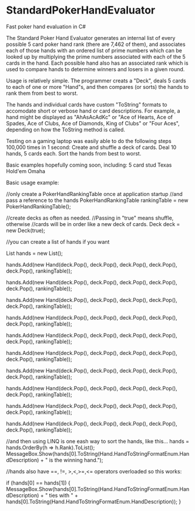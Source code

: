 # StandardPokerHandEvaluator
Fast poker hand evaluation in C#

The Standard Poker Hand Evaluator generates an internal list of every possible 5 card poker hand rank (there are 7,462 of them), and associates each of those hands with an ordered list of prime numbers which can be looked up by multiplying the prime numbers associated with each of the 5 cards in the hand. Each possible hand also has an associated rank which is used to compare hands to determine winners and losers in a given round.

Usage is relatively simple. The programmer creats a "Deck", deals 5 cards to each of one or more "Hand"s, and then compares (or sorts) the hands to rank them from best to worst.

The hands and individual cards have custom "ToString" formats to accomodate short or verbose hand or card descriptions. For example, a hand might be displayed as "AhAsAcAdKc" or "Ace of Hearts, Ace of Spades, Ace of Clubs, Ace of Diamonds, King of Clubs" or "Four Aces", depending on how the ToString method is called.

Testing on a gaming laptop was easily able to do the following steps 100,000 times in 1 second:
Create and shuffle a deck of cards.
Deal 10 hands, 5 cards each.
Sort the hands from best to worst.

Basic examples hopefully coming soon, including:
  5 card stud
  Texas Hold'em
  Omaha
  
Basic usage example:

//only create a PokerHandRankingTable once at application startup
//and pass a reference to the hands
PokerHandRankingTable rankingTable = new PokerHandRankingTable();

//create decks as often as needed.
//Passing in "true" means shuffle, otherwise
//cards will be in order like a new deck of cards.
Deck deck = new Deck(true);

//you can create a list of hands if you want

List<Hand> hands = new List<Hand>();

hands.Add(new Hand(deck.Pop(), deck.Pop(), deck.Pop(), deck.Pop(), deck.Pop(), rankingTable));

hands.Add(new Hand(deck.Pop(), deck.Pop(), deck.Pop(), deck.Pop(), deck.Pop(), rankingTable));

hands.Add(new Hand(deck.Pop(), deck.Pop(), deck.Pop(), deck.Pop(), deck.Pop(), rankingTable));

hands.Add(new Hand(deck.Pop(), deck.Pop(), deck.Pop(), deck.Pop(), deck.Pop(), rankingTable));

hands.Add(new Hand(deck.Pop(), deck.Pop(), deck.Pop(), deck.Pop(), deck.Pop(), rankingTable));

hands.Add(new Hand(deck.Pop(), deck.Pop(), deck.Pop(), deck.Pop(), deck.Pop(), rankingTable));

hands.Add(new Hand(deck.Pop(), deck.Pop(), deck.Pop(), deck.Pop(), deck.Pop(), rankingTable));

hands.Add(new Hand(deck.Pop(), deck.Pop(), deck.Pop(), deck.Pop(), deck.Pop(), rankingTable));

hands.Add(new Hand(deck.Pop(), deck.Pop(), deck.Pop(), deck.Pop(), deck.Pop(), rankingTable));

hands.Add(new Hand(deck.Pop(), deck.Pop(), deck.Pop(), deck.Pop(), deck.Pop(), rankingTable));


//and then using LINQ is one eash way to sort the hands, like this...
hands = hands.OrderBy(h => h.Rank).ToList<Hand>();
MessageBox.Show(hands[0].ToString(Hand.HandToStringFormatEnum.HandDescription) + " is the winning hand.");

//hands also have ==, !=, >,<,>=,<= operators overloaded so this works:

if (hands[0] == hands[1]) 
{
    MessageBox.Show(hands[0].ToString(Hand.HandToStringFormatEnum.HandDescription) + 
          " ties with " + hands[0].ToString(Hand.HandToStringFormatEnum.HandDescription));
}
